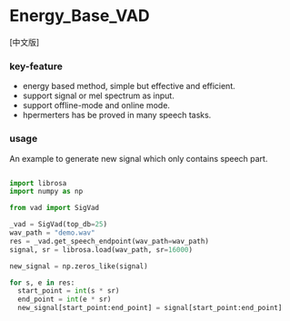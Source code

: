 # Energy_Base_VAD

[中文版]
### key-feature

- energy based method, simple but effective and efficient.
- support signal or mel spectrum as input.
- support offline-mode and online mode.
- hpermerters has be proved in many speech tasks. 


### usage

An example to generate new signal which only contains speech part.



```python

import librosa
import numpy as np

from vad import SigVad

_vad = SigVad(top_db=25)
wav_path = "demo.wav"
res = _vad.get_speech_endpoint(wav_path=wav_path)
signal, sr = librosa.load(wav_path, sr=16000)

new_signal = np.zeros_like(signal)

for s, e in res:
  start_point = int(s * sr)
  end_point = int(e * sr)
  new_signal[start_point:end_point] = signal[start_point:end_point]

```